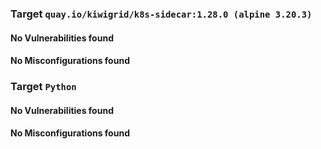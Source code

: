 
<h3>Target <code>quay.io/kiwigrid/k8s-sidecar:1.28.0 (alpine 3.20.3)</code></h3>
<h4>No Vulnerabilities found</h4>
<h4>No Misconfigurations found</h4>
<h3>Target <code>Python</code></h3>
<h4>No Vulnerabilities found</h4>
<h4>No Misconfigurations found</h4>
